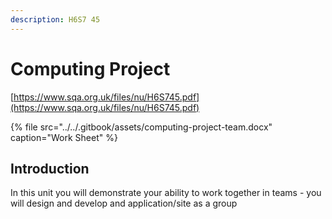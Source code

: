 ```yaml
---
description: H6S7 45
---
```


# Computing Project

[https://www.sqa.org.uk/files/nu/H6S745.pdf](https://www.sqa.org.uk/files/nu/H6S745.pdf)

{% file src="../../.gitbook/assets/computing-project-team.docx" caption="Work Sheet" %}

## Introduction

In this unit you will demonstrate your ability to work together in teams - you will design and develop and application/site as a group



